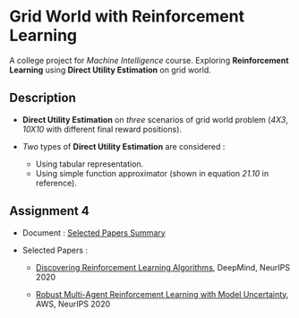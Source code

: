 # Grid World with Reinforcement Learning

A college project for _Machine Intelligence_ course. Exploring __Reinforcement Learning__ using __Direct Utility Estimation__ on grid world.

## Description

-   __Direct Utility Estimation__ on _three_ scenarios of grid world problem (_4X3_, _10X10_ with different final reward positions).

-   _Two_ types of __Direct Utility Estimation__ are considered :
    -   Using tabular representation.
    -   Using simple function approximator (shown in equation _21.10_ in reference).

## Assignment 4

-   Document : [Selected Papers Summary](https://docs.google.com/document/d/1huFa2wKRn6V-K3fm3VJpNsxcoUnh19sNAXTix1c-SzU/edit?usp=sharing)

-   Selected Papers :
    -   [Discovering Reinforcement Learning Algorithms](https://proceedings.neurips.cc/paper/2020/file/0b96d81f0494fde5428c7aea243c9157-Paper.pdf), DeepMind, NeurIPS 2020

    -   [Robust Multi-Agent Reinforcement Learning with Model Uncertainty](https://proceedings.neurips.cc/paper/2020/file/774412967f19ea61d448977ad9749078-Paper.pdf), AWS, NeurIPS 2020
